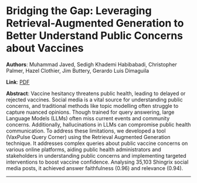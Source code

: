 # Bridging the Gap: Leveraging Retrieval-Augmented Generation to Better Understand Public Concerns about Vaccines 

**Authors**: Muhammad Javed, Sedigh Khademi Habibabadi, Christopher Palmer, Hazel Clothier, Jim Buttery, Gerardo Luis Dimaguila  

**Link**: [PDF](https://arxiv.org/pdf/2507.12840)  

**Abstract**: Vaccine hesitancy threatens public health, leading to delayed or rejected vaccines. Social media is a vital source for understanding public concerns, and traditional methods like topic modelling often struggle to capture nuanced opinions. Though trained for query answering, large Language Models (LLMs) often miss current events and community concerns. Additionally, hallucinations in LLMs can compromise public health communication. To address these limitations, we developed a tool (VaxPulse Query Corner) using the Retrieval Augmented Generation technique. It addresses complex queries about public vaccine concerns on various online platforms, aiding public health administrators and stakeholders in understanding public concerns and implementing targeted interventions to boost vaccine confidence. Analysing 35,103 Shingrix social media posts, it achieved answer faithfulness (0.96) and relevance (0.94). 

---
